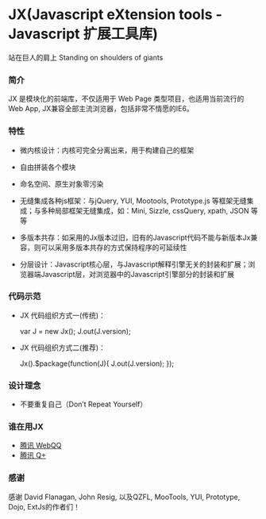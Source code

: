 JX(Javascript eXtension tools - Javascript 扩展工具库)
=======================================================
站在巨人的肩上 Standing on shoulders of giants

### 简介

JX 是模块化的前端库，不仅适用于 Web Page 类型项目，也适用当前流行的Web App, JX兼容全部主流浏览器，包括非常不情愿的IE6。


### 特性

- 微内核设计：内核可完全分离出来，用于构建自己的框架
  
- 自由拼装各个模块

- 命名空间、原生对象零污染

- 无缝集成各种js框架：与jQuery, YUI, Mootools, Prototype.js 等框架无缝集成；与多种局部框架无缝集成，如：Mini, Sizzle, cssQuery, xpath, JSON 等等
  
- 多版本共存：如采用的Jx版本过旧，旧有的Javascript代码不能与新版本Jx兼容，则可以采用多版本共存的方式保持程序的可延续性

- 分层设计：Javascript核心层，与Javascript解释引擎无关的封装和扩展；浏览器端Javascript层，对浏览器中的Javascript引擎部分的封装和扩展

### 代码示范
- JX 代码组织方式一(传统)：

    var J = new Jx();
    J.out(J.version);
	
- JX 代码组织方式二(推荐)：

    Jx().$package(function(J){
        J.out(J.version);
    });

### 设计理念
- 不要重复自己（Don’t Repeat Yourself）

### 谁在用JX
- [腾讯 WebQQ](http://web.qq.com)
- [腾讯 Q+](http://www.qplus.com)



### 感谢

感谢 David Flanagan, John Resig, 以及QZFL, MooTools, YUI, Prototype, Dojo, ExtJs的作者们！


